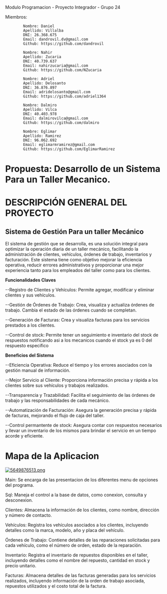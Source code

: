 Modulo Programacion - Proyecto Integrador - Grupo 24

Miembros:

            Nombre: Daniel
            Apellido: Villalba
            DNI: 26.368.675
            Email: dandrovil.dv@gmail.com
            Github: https://github.com/dandrovil

            Nombre: Nahir
            Apellido: Zucaria
            DNI: 40.739.637
            Email: nahirzucaria@gmail.com
            Github: https://github.com/NZucaria

            Nombre: Adriel
            Apellido: Delosanto
            DNI: 36.876.897
            Email: adridelosanto@gmail.com
            Github: https://github.com/adriel1364

            Nombre: Dalmiro
            Apellido: Vilca
            DNI: 40.403.978
            Email: dalmirovilca@gmail.com
            Github: https://github.com/dalmiro

            Nombre: Eglimar
            Apellido: Ramirez
            DNI: 96.062.692
            Email: eglimarmramirez@gmail.com
            Github: https://github.com/EglimarRamirez


# **Propuesta: Desarrollo de un Sistema Para un Taller Mecanico.**



# **DESCRIPCIÓN GENERAL DEL PROYECTO**


## **Sistema de Gestión Para un taller Mecánico**


El sistema de gestión que se desarrolla, es una solución integral para optimizar la operación diaria de un taller mecánico, facilitando la administración de clientes, vehículos, órdenes de trabajo, inventarios y facturación. Este sistema tiene como objetivo mejorar la eficiencia operativa, reducir errores administrativos y proporcionar una mejor experiencia tanto para los empleados del taller como para los clientes.



**Funcionalidades Claves**


--Registro de Clientes y Vehículos: Permite agregar, modificar y eliminar clientes y sus vehículos.

--Gestión de Órdenes de Trabajo: Crea, visualiza y actualiza órdenes de trabajo. Cambia el estado de las órdenes cuando se completan.

--Generación de Facturas: Crea y visualiza facturas para los servicios prestados a los clientes.

--Control de stock: Permite tener un seguimiento e inventario del stock de respuestos notificando asi a los mecanicos cuando el stock ya es 0 del respuesto especifico 




**Beneficios del Sistema**


--Eficiencia Operativa: Reduce el tiempo y los errores asociados con la gestión manual de información.

--Mejor Servicio al Cliente: Proporciona información precisa y rápida a los clientes sobre sus vehículos y trabajos realizados.

--Transparencia y Trazabilidad: Facilita el seguimiento de las órdenes de trabajo y las responsabilidades de cada mecánico.  

--Automatización de Facturación: Asegura la generación precisa y rápida de facturas, mejorando el flujo de caja del taller.

--Control permantente de stock: Asegura contar con respuestos necesarios y llevar un inventario de los mismos para brindar el servicio en un tiempo acorde y eficiente.
  

# Mapa de la Aplicacion


[![5649876513.png](https://i.postimg.cc/j2TYLyDJ/5649876513.png)](https://postimg.cc/47WS07bJ)




Main: Se encarga de las presentacion de los diferentes menu de opciones del programa.

Sql: Maneja el control a la base de datos, como conexion, consulta y desconexion.

Clientes: Almacena la información de los clientes, como nombre, dirección y número de contacto.

Vehículos: Registra los vehículos asociados a los clientes, incluyendo detalles como la marca, modelo, año y placa del vehículo.

Órdenes de Trabajo: Contiene detalles de las reparaciones solicitadas para cada vehículo, como el número de orden, estado de la reparación.

Inventario: Registra el inventario de repuestos disponibles en el taller, incluyendo detalles como el nombre del repuesto, cantidad en stock y precio unitario.

Facturas: Almacena detalles de las facturas generadas para los servicios realizados, incluyendo información de la orden de trabajo asociada, repuestos utilizados y el costo total de la factura.
